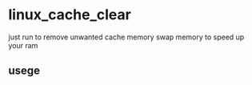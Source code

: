 # linux_cache_clear
just run to remove unwanted cache memory swap memory to speed up your ram 
## usege
